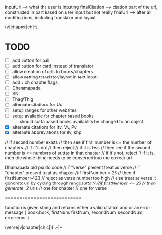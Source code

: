 inputUrl --> what the user is inputing
finalCitation --> citation part of the url, constructed in part based on user input but not really
finalUrl --> after all modifications, including translator and layout

(v|chapter|ch|^)

# TODO

- [ ] add button for pali
- [ ] add button for card instead of translator
- [ ] allow creation of urls to books/chapters
- [ ] allow setting translator/layout in text input
- [ ] add v ch chapter flags
- [ ] Dhammapada
- [ ] SN
- [ ] Thag/Thig
- [ ] alternate citations for Ud
- [ ] setup ranges for other websites
- [ ] setup available for chapter based books
  - [ ] should sutta based books availablity be changed to an object
- [x] alternate citations for Itv, Vv, Pv
- [x] alternate abbreviations for itv, khp

// if second number exists
// then see if first number is <= the number of chapters.
// if it's not
// then reject
// if it is less
// then see if the second number is <= numbers of suttas in that chapter
// if it's not, reject
// if it is, then the whole thing needs to be converted into the correct url

Dhamapada old psudo code
// if "verse" present treat as verse
// if "chapter" present treat as chapter
//if firstNumber > 26
// then if firstNumber>423
// reject as verse number too high
// else treat as verse :: generate url by cycling through range*sutta
//
//if firstNumber <= 26
// then generate \_2* urls
// one for chapter
// one for verse

===========================

function is given string and returns either a valid citation and or an error message
{
book:book,
firstNum: firstNum,
secondNum, secondNum,
error:error
}

(verse|v|chapter|ch|c|)[ .-]\*
